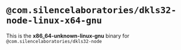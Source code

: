 # `@com.silencelaboratories/dkls32-node-linux-x64-gnu`

This is the **x86_64-unknown-linux-gnu** binary for `@com.silencelaboratories/dkls32-node`
